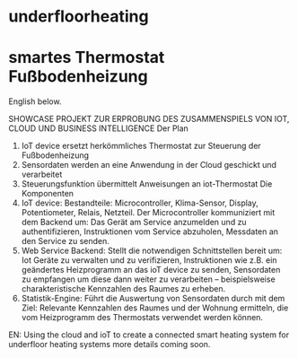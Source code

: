 # underfloorheating
# smartes Thermostat Fußbodenheizung

English below.

SHOWCASE PROJEKT ZUR ERPROBUNG DES ZUSAMMENSPIELS VON IOT, CLOUD UND BUSINESS INTELLIGENCE
Der Plan
1.	IoT device ersetzt herkömmliches Thermostat zur Steuerung der Fußbodenheizung
2.	Sensordaten werden an eine Anwendung in der Cloud geschickt und verarbeitet
3.	Steuerungsfunktion übermittelt Anweisungen an iot-Thermostat
Die Komponenten
1.	IoT device:
Bestandteile: Microcontroller, Klima-Sensor, Display, Potentiometer, Relais, Netzteil.
Der Microcontroller kommuniziert mit dem Backend um:
Das Gerät am Service anzumelden und zu authentifizieren,
Instruktionen vom Service abzuholen,
Messdaten an den Service zu senden.
2.	Web Service Backend:
Stellt die notwendigen Schnittstellen bereit um:
Iot Geräte zu verwalten und zu verifizieren,
Instruktionen wie z.B. ein geändertes Heizprogramm an das ioT device zu senden,
Sensordaten zu empfangen um diese dann weiter zu verarbeiten – beispielsweise charakteristische Kennzahlen des Raumes zu erheben.
3.	Statistik-Engine:
Führt die Auswertung von Sensordaten durch mit dem Ziel:
Relevante Kennzahlen des Raumes und der Wohnung ermitteln, die vom Heizprogramm des Thermostats verwendet werden können.


EN:
Using the cloud and ioT to create a connected smart heating system for underfloor heating systems
more details coming soon.
